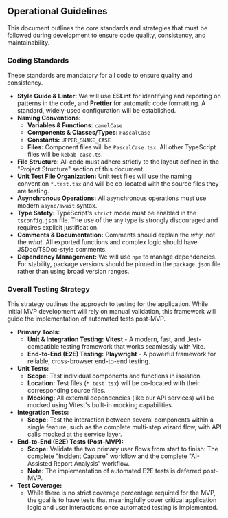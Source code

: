 ## Operational Guidelines

This document outlines the core standards and strategies that must be followed during development to ensure code quality, consistency, and maintainability.

### Coding Standards

These standards are mandatory for all code to ensure quality and consistency.

- **Style Guide & Linter:** We will use **ESLint** for identifying and reporting on patterns in the code, and **Prettier** for automatic code formatting. A standard, widely-used configuration will be established.
- **Naming Conventions:**
  - **Variables & Functions:** `camelCase`
  - **Components & Classes/Types:** `PascalCase`
  - **Constants:** `UPPER_SNAKE_CASE`
  - **Files:** Component files will be `PascalCase.tsx`. All other TypeScript files will be `kebab-case.ts`.
- **File Structure:** All code must adhere strictly to the layout defined in the "Project Structure" section of this document.
- **Unit Test File Organization:** Unit test files will use the naming convention `*.test.tsx` and will be co-located with the source files they are testing.
- **Asynchronous Operations:** All asynchronous operations must use modern `async/await` syntax.
- **Type Safety:** TypeScript's `strict` mode must be enabled in the `tsconfig.json` file. The use of the `any` type is strongly discouraged and requires explicit justification.
- **Comments & Documentation:** Comments should explain the _why_, not the _what_. All exported functions and complex logic should have JSDoc/TSDoc-style comments.
- **Dependency Management:** We will use `npm` to manage dependencies. For stability, package versions should be pinned in the `package.json` file rather than using broad version ranges.

### Overall Testing Strategy

This strategy outlines the approach to testing for the application. While initial MVP development will rely on manual validation, this framework will guide the implementation of automated tests post-MVP.

- **Primary Tools:**
  - **Unit & Integration Testing:** **Vitest** - A modern, fast, and Jest-compatible testing framework that works seamlessly with Vite.
  - **End-to-End (E2E) Testing:** **Playwright** - A powerful framework for reliable, cross-browser end-to-end testing.
- **Unit Tests:**
  - **Scope:** Test individual components and functions in isolation.
  - **Location:** Test files (`*.test.tsx`) will be co-located with their corresponding source files.
  - **Mocking:** All external dependencies (like our API services) will be mocked using Vitest's built-in mocking capabilities.
- **Integration Tests:**
  - **Scope:** Test the interaction between several components within a single feature, such as the complete multi-step wizard flow, with API calls mocked at the service layer.
- **End-to-End (E2E) Tests (Post-MVP):**
  - **Scope:** Validate the two primary user flows from start to finish: The complete "Incident Capture" workflow and the complete "AI-Assisted Report Analysis" workflow.
  - **Note:** The implementation of automated E2E tests is deferred post-MVP.
- **Test Coverage:**
  - While there is no strict coverage percentage required for the MVP, the goal is to have tests that meaningfully cover critical application logic and user interactions once automated testing is implemented.
